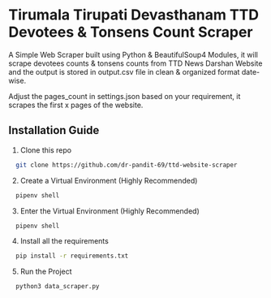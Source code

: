 
# Tirumala Tirupati Devasthanam TTD Devotees & Tonsens Count Scraper 

A Simple Web Scraper built using Python & BeautifulSoup4 Modules, it will scrape devotees counts & tonsens counts from TTD News Darshan Website and the output is stored in output.csv file in clean & organized format date-wise.

Adjust the pages_count in settings.json based on your requirement, it scrapes the first x pages of the website.


## Installation Guide

1) Clone this repo

```bash
  git clone https://github.com/dr-pandit-69/ttd-website-scraper
```

2) Create a Virtual Environment (Highly Recommended)
```bash
  pipenv shell
```

3) Enter the Virtual Environment (Highly Recommended)
```bash
  pipenv shell
```

4) Install all the requirements

```bash
  pip install -r requirements.txt
```

5) Run the Project

```bash
  python3 data_scraper.py
```

